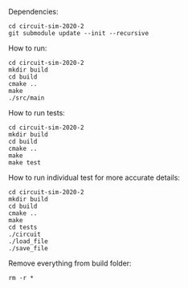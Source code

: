 <!---
# Sample README file for C++ programming project

This is an initial git repository for your programming project.
It contains an initial directory structure that we wish you could
use as follows:

  * `plan/` -- Your project plan should be put here. You may use different sources,
    but we hope to get the plan **also as a pdf file**.

  * `doc/` -- The documentation sources related to your project should be put here.
    You may use different tools for documentation (e.g. latex),
    but we hope to get the final version of the document
    **also as pdf file**.

  * `src/` -- Here are the C++ source files. You can have subfolders as needed.

  * `README.md` -- This file. You should modify it to represent
    your project.

You may also add other new directories as needed, for example
for testing tools.
!--->
Dependencies:

```
cd circuit-sim-2020-2
git submodule update --init --recursive
```

How to run:

```
cd circuit-sim-2020-2
mkdir build
cd build
cmake ..
make
./src/main
```

How to run tests:

```
cd circuit-sim-2020-2
mkdir build
cd build
cmake ..
make
make test
```

How to run individual test for more accurate details:

```
cd circuit-sim-2020-2
mkdir build
cd build
cmake ..
make
cd tests
./circuit
./load_file
./save_file
```

Remove everything from build folder:

```
rm -r *
```
